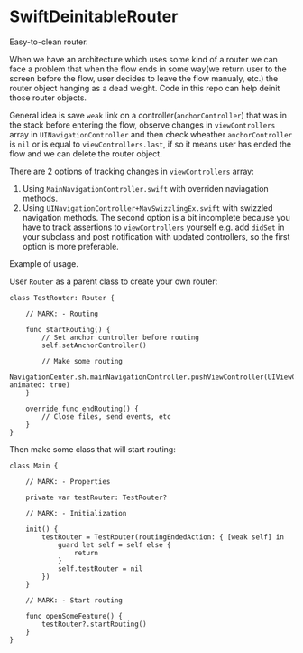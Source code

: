 # SwiftDeinitableRouter
Easy-to-clean router.

When we have an architecture which uses some kind of a router we can face a problem that when the flow ends in some way(we return user to the screen before the flow, user decides to leave the flow manualy, etc.) the router object hanging as a dead weight. Code in this repo can help deinit those router objects.

General idea is save `weak` link on a controller(`anchorController`) that was in the stack before entering the flow, observe changes in `viewControllers` array in `UINavigationController` and then check wheather `anchorController` is `nil` or is equal to `viewControllers.last`, if so it means user has ended the flow and we can delete the router object.

There are 2 options of tracking changes in `viewControllers` array:
1) Using `MainNavigationController.swift` with overriden naviagation methods.
2) Using `UINavigationController+NavSwizzlingEx.swift` with swizzled navigation methods.
The second option is a bit incomplete because you have to track assertions to `viewControllers` yourself e.g. add `didSet` in your subclass and post notification with updated controllers, so the first option is more preferable.

Example of usage.

User `Router` as a parent class to create your own router:
```
class TestRouter: Router {

    // MARK: - Routing

    func startRouting() {
        // Set anchor controller before routing
        self.setAnchorController()

        // Make some routing
        NavigationCenter.sh.mainNavigationController.pushViewController(UIViewController(), animated: true)
    }

    override func endRouting() {
        // Close files, send events, etc
    }
}
```

Then make some class that will start routing:
```
class Main {

    // MARK: - Properties

    private var testRouter: TestRouter?

    // MARK: - Initialization

    init() {
        testRouter = TestRouter(routingEndedAction: { [weak self] in
            guard let self = self else {
                return
            }
            self.testRouter = nil
        })
    }

    // MARK: - Start routing

    func openSomeFeature() {
        testRouter?.startRouting()
    }
}
```
